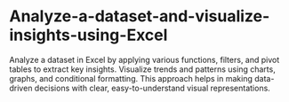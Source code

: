 # Analyze-a-dataset-and-visualize-insights-using-Excel
Analyze a dataset in Excel by applying various functions, filters, and pivot tables to extract key insights. Visualize trends and patterns using charts, graphs, and conditional formatting. This approach helps in making data-driven decisions with clear, easy-to-understand visual representations.
